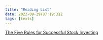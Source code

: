 ```yaml
---
title: "Reading List"
date: 2023-09-29T07:19:31Z
tags: [texts]
---
```


<a target="_blank" href="https://www.amazon.com/Five-Rules-Successful-Stock-Investing/dp/B08BX7RTJM/ref=sr_1_1?crid=ZI4YN43YL7HB&amp;keywords=pat+dorsey&amp;qid=1695972049&amp;sprefix=pat+dorsey%252Caps%252C543&amp;sr=8-1&_encoding=UTF8&tag=amazonaff0d66-20&linkCode=ur2&linkId=a74eaff6ba5a9b6e1db2bf79f6bef119&camp=1789&creative=9325">The Five Rules for Successful Stock Investing</a>

